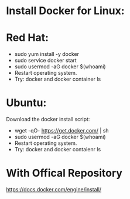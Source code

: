 # Install Docker for Linux:

# Red Hat:

- sudo yum install -y docker
- sudo service docker start
- sudo usermod -aG docker $(whoami)
- Restart operating system.
- Try: docker and docker container ls

# Ubuntu:

 Download the docker install script: 

- wget -qO- https://get.docker.com/ | sh
- sudo usermod -aG docker $(whoami)
- Restart operating system.
- Try: docker and docker contaienr ls



# With Offical Repository 

https://docs.docker.com/engine/install/
